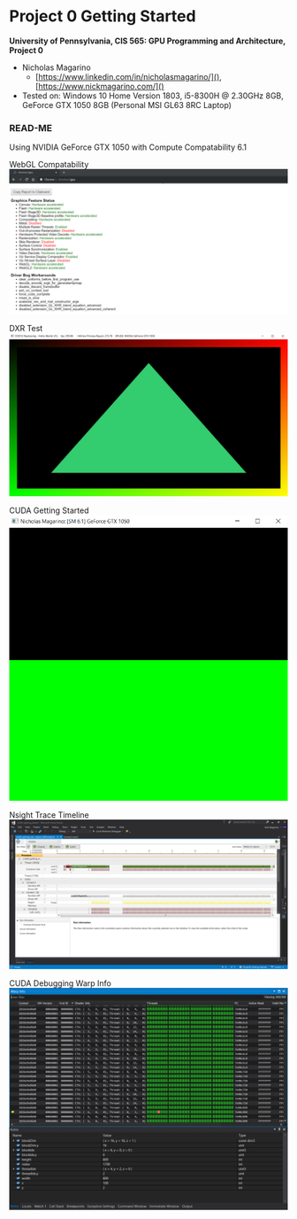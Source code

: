 Project 0 Getting Started
====================

**University of Pennsylvania, CIS 565: GPU Programming and Architecture, Project 0**

* Nicholas Magarino
  * [https://www.linkedin.com/in/nicholasmagarino/](), [https://www.nickmagarino.com/]()
* Tested on: Windows 10 Home Version 1803, i5-8300H @ 2.30GHz 8GB, GeForce GTX 1050 8GB (Personal MSI GL63 8RC Laptop)

### READ-ME

Using NVIDIA GeForce GTX 1050 with Compute Compatability 6.1

WebGL Compatability
![](/images/chromegpu.PNG)

DXR Test
![](/images/dxr_test.PNG)

CUDA Getting Started
![](/images/modified_buildrun.PNG)

Nsight Trace Timeline
![](/images/nsight_timeline.PNG)

CUDA Debugging Warp Info
![](/images/warpinfo.PNG)



